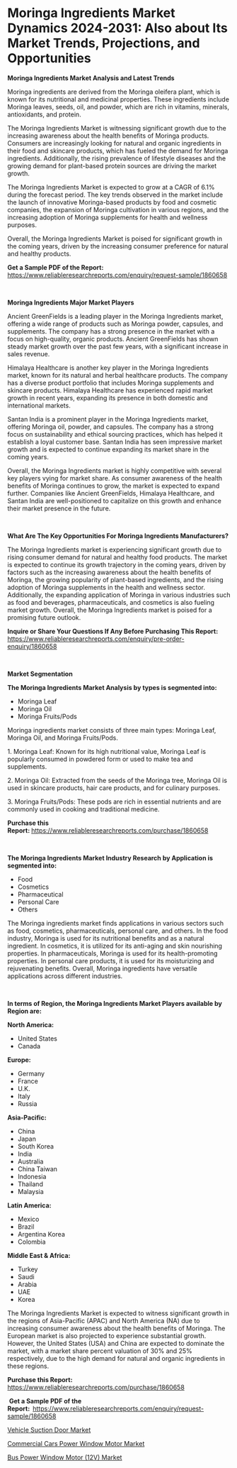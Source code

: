 <p><h1>Moringa Ingredients Market Dynamics 2024-2031: Also about Its Market Trends, Projections, and Opportunities</h1></p><p><strong>Moringa Ingredients Market Analysis and Latest Trends</strong></p>
<p><p>Moringa ingredients are derived from the Moringa oleifera plant, which is known for its nutritional and medicinal properties. These ingredients include Moringa leaves, seeds, oil, and powder, which are rich in vitamins, minerals, antioxidants, and protein.</p><p>The Moringa Ingredients Market is witnessing significant growth due to the increasing awareness about the health benefits of Moringa products. Consumers are increasingly looking for natural and organic ingredients in their food and skincare products, which has fueled the demand for Moringa ingredients. Additionally, the rising prevalence of lifestyle diseases and the growing demand for plant-based protein sources are driving the market growth.</p><p>The Moringa Ingredients Market is expected to grow at a CAGR of 6.1% during the forecast period. The key trends observed in the market include the launch of innovative Moringa-based products by food and cosmetic companies, the expansion of Moringa cultivation in various regions, and the increasing adoption of Moringa supplements for health and wellness purposes.</p><p>Overall, the Moringa Ingredients Market is poised for significant growth in the coming years, driven by the increasing consumer preference for natural and healthy products.</p></p>
<p><strong>Get a Sample PDF of the Report:&nbsp;</strong> <a href="https://www.reliableresearchreports.com/enquiry/request-sample/1860658">https://www.reliableresearchreports.com/enquiry/request-sample/1860658</a></p>
<p>&nbsp;</p>
<p><strong>Moringa Ingredients Major Market Players</strong></p>
<p><p>Ancient GreenFields is a leading player in the Moringa Ingredients market, offering a wide range of products such as Moringa powder, capsules, and supplements. The company has a strong presence in the market with a focus on high-quality, organic products. Ancient GreenFields has shown steady market growth over the past few years, with a significant increase in sales revenue.</p><p>Himalaya Healthcare is another key player in the Moringa Ingredients market, known for its natural and herbal healthcare products. The company has a diverse product portfolio that includes Moringa supplements and skincare products. Himalaya Healthcare has experienced rapid market growth in recent years, expanding its presence in both domestic and international markets.</p><p>Santan India is a prominent player in the Moringa Ingredients market, offering Moringa oil, powder, and capsules. The company has a strong focus on sustainability and ethical sourcing practices, which has helped it establish a loyal customer base. Santan India has seen impressive market growth and is expected to continue expanding its market share in the coming years.</p><p>Overall, the Moringa Ingredients market is highly competitive with several key players vying for market share. As consumer awareness of the health benefits of Moringa continues to grow, the market is expected to expand further. Companies like Ancient GreenFields, Himalaya Healthcare, and Santan India are well-positioned to capitalize on this growth and enhance their market presence in the future.</p></p>
<p>&nbsp;</p>
<p><strong>What Are The Key Opportunities For Moringa Ingredients Manufacturers?</strong></p>
<p><p>The Moringa Ingredients market is experiencing significant growth due to rising consumer demand for natural and healthy food products. The market is expected to continue its growth trajectory in the coming years, driven by factors such as the increasing awareness about the health benefits of Moringa, the growing popularity of plant-based ingredients, and the rising adoption of Moringa supplements in the health and wellness sector. Additionally, the expanding application of Moringa in various industries such as food and beverages, pharmaceuticals, and cosmetics is also fueling market growth. Overall, the Moringa Ingredients market is poised for a promising future outlook.</p></p>
<p><strong>Inquire or Share Your Questions If Any Before Purchasing This Report:</strong> <a href="https://www.reliableresearchreports.com/enquiry/pre-order-enquiry/1860658">https://www.reliableresearchreports.com/enquiry/pre-order-enquiry/1860658</a></p>
<p>&nbsp;</p>
<p><strong>Market Segmentation</strong></p>
<p><strong>The Moringa Ingredients Market Analysis by types is segmented into:</strong></p>
<p><ul><li>Moringa Leaf</li><li>Moringa Oil</li><li>Moringa Fruits/Pods</li></ul></p>
<p><p>Moringa ingredients market consists of three main types: Moringa Leaf, Moringa Oil, and Moringa Fruits/Pods. </p><p>1. Moringa Leaf: Known for its high nutritional value, Moringa Leaf is popularly consumed in powdered form or used to make tea and supplements.</p><p>2. Moringa Oil: Extracted from the seeds of the Moringa tree, Moringa Oil is used in skincare products, hair care products, and for culinary purposes.</p><p>3. Moringa Fruits/Pods: These pods are rich in essential nutrients and are commonly used in cooking and traditional medicine.</p></p>
<p><strong>Purchase this Report:&nbsp;</strong><a href="https://www.reliableresearchreports.com/purchase/1860658">https://www.reliableresearchreports.com/purchase/1860658</a></p>
<p>&nbsp;</p>
<p><strong>The Moringa Ingredients Market Industry Research by Application is segmented into:</strong></p>
<p><ul><li>Food</li><li>Cosmetics</li><li>Pharmaceutical</li><li>Personal Care</li><li>Others</li></ul></p>
<p><p>The Moringa ingredients market finds applications in various sectors such as food, cosmetics, pharmaceuticals, personal care, and others. In the food industry, Moringa is used for its nutritional benefits and as a natural ingredient. In cosmetics, it is utilized for its anti-aging and skin nourishing properties. In pharmaceuticals, Moringa is used for its health-promoting properties. In personal care products, it is used for its moisturizing and rejuvenating benefits. Overall, Moringa ingredients have versatile applications across different industries.</p></p>
<p>&nbsp;</p>
<p><strong>In terms of Region, the Moringa Ingredients Market Players available by Region are:</strong></p>
<p>
    <p> <strong> North America: </strong>
        <ul>
            <li>United States</li>
            <li>Canada</li>
        </ul>
        </p> 
    <p> <strong> Europe: </strong>
        <ul>
            <li>Germany</li>
            <li>France</li>
            <li>U.K.</li>
            <li>Italy</li>
            <li>Russia</li>
        </ul>
        </p> 
    <p> <strong> Asia-Pacific: </strong>
        <ul>
            <li>China</li>
            <li>Japan</li>
            <li>South Korea</li>
            <li>India</li>
            <li>Australia</li>
            <li>China Taiwan</li>
            <li>Indonesia</li>
            <li>Thailand</li>
            <li>Malaysia</li>
        </ul>
        </p> 
    <p> <strong> Latin America: </strong>
        <ul>
            <li>Mexico</li>
            <li>Brazil</li>
            <li>Argentina Korea</li>
            <li>Colombia</li>
        </ul>
        </p> 
    <p> <strong> Middle East & Africa: </strong>
        <ul>
            <li>Turkey</li>
            <li>Saudi</li>
            <li>Arabia</li>
            <li>UAE</li>
            <li>Korea</li>
        </ul>
    </p>
    </p>
<p><p>The Moringa Ingredients Market is expected to witness significant growth in the regions of Asia-Pacific (APAC) and North America (NA) due to increasing consumer awareness about the health benefits of Moringa. The European market is also projected to experience substantial growth. However, the United States (USA) and China are expected to dominate the market, with a market share percent valuation of 30% and 25% respectively, due to the high demand for natural and organic ingredients in these regions.</p></p>
<p><strong>Purchase this Report: </strong><a href="https://www.reliableresearchreports.com/purchase/1860658">https://www.reliableresearchreports.com/purchase/1860658</a></p>
<p>&nbsp;<strong>Get a Sample PDF of the Report:&nbsp;&nbsp;</strong><a href="https://www.reliableresearchreports.com/enquiry/request-sample/1860658">https://www.reliableresearchreports.com/enquiry/request-sample/1860658</a></p>
<p><strong></strong></p>
<p><p><a href="https://view.publitas.com/reportprime-1/vehicle-suction-door-market-size-and-examines-its-market-scope-with-a-primary-focus-on-growth-opportunities-and-forecasted-trends-spanning-from-2023-to-2030/">Vehicle Suction Door Market</a></p><p><a href="https://view.publitas.com/reportprime-1/commercial-cars-power-window-motor-market-a-comprehensive-report-of-its-market-share-growth-trends-2023-2030/">Commercial Cars Power Window Motor Market</a></p><p><a href="https://view.publitas.com/reportprime-1/bus-power-window-motor-12v-market-with-the-goal-of-estimating-the-market-size-and-future-growth-potential-of-various-market-segments-based-on-component-applications-end-user-and-region/">Bus Power Window Motor (12V) Market</a></p></p>